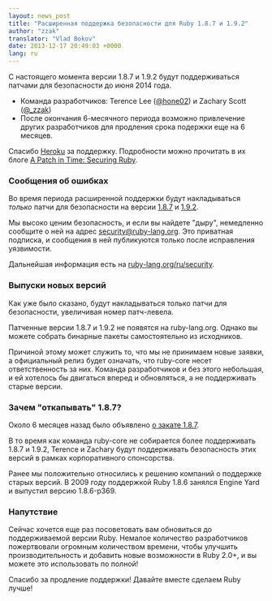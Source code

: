 ```yaml
---
layout: news_post
title: "Расширенная поддержка безопасности для Ruby 1.8.7 и 1.9.2"
author: "zzak"
translator: "Vlad Bokov"
date: 2013-12-17 20:49:03 +0000
lang: ru
---
```


С настоящего момента версии 1.8.7 и 1.9.2 будут поддерживаться патчами для
безопасности до июня 2014 года.

* Команда разработчиков: Terence Lee ([@hone02](https://twitter.com/hone02))
  и Zachary Scott ([@_zzak](https://twitter.com/_zzak))
* После окончания 6-месячного периода возможно привлечение других разработчиков
  для продления срока подержки еще на 6 месяцев.

Спасибо [Heroku][heroku] за поддержку. Подробности можно прочитать в их
блоге [A Patch in Time: Securing Ruby][securing-ruby].

### Сообщения об ошибках

Во время периода расширенной поддержки будут накладываться _только_ патчи для
безопасности на версии [1.8.7][source-187] и [1.9.2][source-192].

Мы высоко ценим безопасность, и если вы найдете "дыру", немедленно сообщите о ней
на адрес security@ruby-lang.org. Это приватная подписка, и сообщения в ней публикуются
только после исправления уязвимости.

Дальнейшая информация есть на [ruby-lang.org/ru/security][security-ru].

### Выпуски новых версий

Как уже было сказано, будут накладываться только патчи для безопасности,
увеличивая номер патч-левела.

Патченные версии 1.8.7 и 1.9.2 не появятся на ruby-lang.org.
Однако вы можете собрать бинарные пакеты самостоятельно из исходников.

Причиной этому может служить то, что мы не принимаем новые заявки, а официальный
релиз будет означать, что ruby-core несет ответственность за них. Команда
разработчиков и без этого небольшая, и ей хотелось бы двигаться вперед и
обновляться, а не поддерживать старые версии.

### Зачем "откапывать" 1.8.7?

Около 6 месяцев назад было объявлено [о закате 1.8.7][sunset-187-ru].

В то время как команда ruby-core не собирается более поддерживать 1.8.7 и 1.9.2,
Terence и Zachary будут поддерживать безопасность этих версий в рамках корпоративного
спонсорства.

Ранее мы положительно относились к решению компаний о поддержке старых версий. В 2009 году
поддержкой Ruby 1.8.6 занялся Engine Yard и выпустил версию 1.8.6-p369.

### Напутствие

Сейчас хочется еще раз посоветовать вам обновиться до поддерживаемой версии Ruby.
Немалое количество разработчиков пожертвовали огромным количеством времени, чтобы
улучшить производительность и добавить новые возможности в Ruby 2.0+, и вы можете
это использовать по полной!

Спасибо за продление поддержки! Давайте вместе сделаем Ruby лучше!


[heroku]:        http://heroku.com/
[securing-ruby]: https://blog.heroku.com/archives/2013/12/5/a_patch_in_time_securing_ruby/
[source-187]:    https://bugs.ruby-lang.org/projects/ruby-187/repository
[source-192]:    https://bugs.ruby-lang.org/projects/ruby-192/repository
[security-ru]:   https://www.ruby-lang.org/ru/security/
[sunset-187-ru]: https://www.ruby-lang.org/ru/news/2013/06/30/we-retire-1-8-7/
